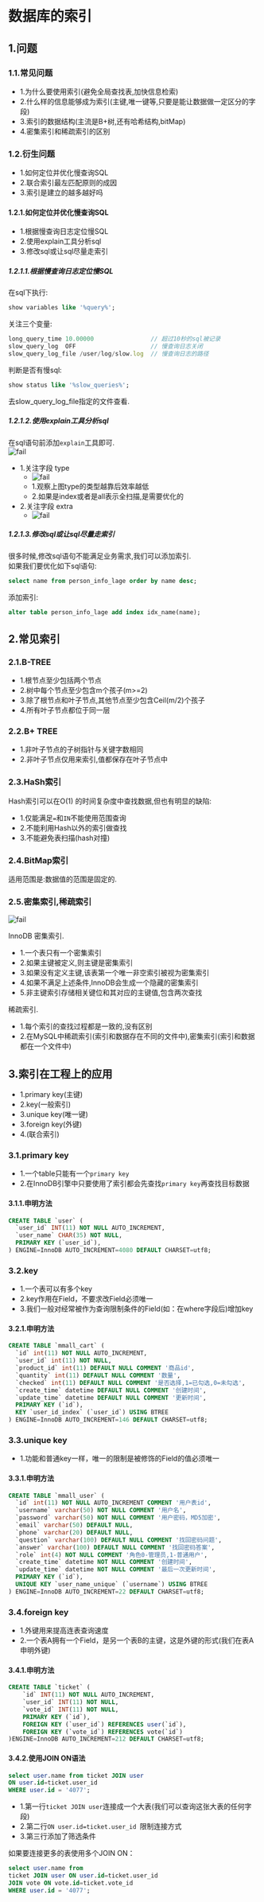 # 数据库的索引

## 1.问题
### 1.1.常见问题
- 1.为什么要使用索引(避免全局查找表,加快信息检索)
- 2.什么样的信息能够成为索引(主键,唯一键等,只要是能让数据做一定区分的字段)
- 3.索引的数据结构(主流是B+树,还有哈希结构,bitMap)
- 4.密集索引和稀疏索引的区别

### 1.2.衍生问题
- 1.如何定位并优化慢查询SQL
- 2.联合索引最左匹配原则的成因
- 3.索引是建立的越多越好吗

#### 1.2.1.如何定位并优化慢查询SQL
- 1.根据慢查询日志定位慢SQL
- 2.使用explain工具分析sql
- 3.修改sql或让sql尽量走索引

##### 1.2.1.1.根据慢查询日志定位慢SQL
在sql下执行:<br>
```sql
show variables like '%query%';
```
关注三个变量:<br>
```js
long_query_time 10.00000                // 超过10秒的sql被记录
slow_query_log  OFF                     // 慢查询日志关闭
slow_query_log_file /user/log/slow.log  // 慢查询日志的路径
```
判断是否有慢sql:<br>
```sql
show status like '%slow_queries%';
```
去slow_query_log_file指定的文件查看.<br>

##### 1.2.1.2.使用explain工具分析sql
在sql语句前添加``explain``工具即可.<br>
![fail](img/2.1.PNG)<br>

- 1.关注字段 type
    - ![fail](img/2.2.PNG)<br>
    - 1.观察上图type的类型越靠后效率越低
    - 2.如果是index或者是all表示全扫描,是需要优化的
- 2.关注字段 extra
    - ![fail](img/2.3.PNG)<br>
    
##### 1.2.1.3.修改sql或让sql尽量走索引
很多时候,修改sql语句不能满足业务需求,我们可以添加索引.<br>
如果我们要优化如下sql语句:<br>
```sql
select name from person_info_lage order by name desc;
```
添加索引:<br>
```sql
alter table person_info_lage add index idx_name(name);
```


## 2.常见索引
### 2.1.B-TREE
- 1.根节点至少包括两个节点
- 2.树中每个节点至少包含m个孩子(m>=2)
- 3.除了根节点和叶子节点,其他节点至少包含Ceil(m/2)个孩子
- 4.所有叶子节点都位于同一层

### 2.2.B+ TREE
- 1.非叶子节点的子树指针与关键字数相同
- 2.非叶子节点仅用来索引,值都保存在叶子节点中

### 2.3.HaSh索引
Hash索引可以在O(1) 的时间复杂度中查找数据,但也有明显的缺陷:<br>
- 1.仅能满足``=``和``IN``不能使用范围查询
- 2.不能利用Hash以外的索引做查找
- 3.不能避免表扫描(hash对撞)

### 2.4.BitMap索引
适用范围是:数据值的范围是固定的.<br>

### 2.5.密集索引,稀疏索引

![fail](img/2.4.PNG)<br>

InnoDB 密集索引.<br>
- 1.一个表只有一个密集索引
- 2.如果主键被定义,则主键是密集索引
- 3.如果没有定义主键,该表第一个唯一非空索引被视为密集索引
- 4.如果不满足上述条件,InnoDB会生成一个隐藏的密集索引
- 5.非主键索引存储相关键位和其对应的主键值,包含两次查找

稀疏索引.<br>
- 1.每个索引的查找过程都是一致的,没有区别
- 2.在MySQL中稀疏索引(索引和数据存在不同的文件中),密集索引(索引和数据都在一个文件中)


## 3.索引在工程上的应用
- 1.primary key(主键)
- 2.key(一般索引)
- 3.unique key(唯一键)
- 3.foreign key(外键)
- 4.(联合索引)

### 3.1.primary key
- 1.一个table只能有一个``primary key``
- 2.在InnoDB引擎中只要使用了索引都会先查找``primary key``再查找目标数据

#### 3.1.1.申明方法
```sql
CREATE TABLE `user` (
  `user_id` INT(11) NOT NULL AUTO_INCREMENT,
  `user_name` CHAR(35) NOT NULL,
  PRIMARY KEY (`user_id`),
) ENGINE=InnoDB AUTO_INCREMENT=4080 DEFAULT CHARSET=utf8;
```

### 3.2.key
- 1.一个表可以有多个key
- 2.key作用在Field，不要求改Field必须唯一
- 3.我们一般对经常被作为查询限制条件的Field(如：在where字段后)增加key

#### 3.2.1.申明方法
```sql
CREATE TABLE `mmall_cart` (
  `id` int(11) NOT NULL AUTO_INCREMENT,
  `user_id` int(11) NOT NULL,
  `product_id` int(11) DEFAULT NULL COMMENT '商品id',
  `quantity` int(11) DEFAULT NULL COMMENT '数量',
  `checked` int(11) DEFAULT NULL COMMENT '是否选择,1=已勾选,0=未勾选',
  `create_time` datetime DEFAULT NULL COMMENT '创建时间',
  `update_time` datetime DEFAULT NULL COMMENT '更新时间',
  PRIMARY KEY (`id`),
  KEY `user_id_index` (`user_id`) USING BTREE
) ENGINE=InnoDB AUTO_INCREMENT=146 DEFAULT CHARSET=utf8;
```

### 3.3.unique key
- 1.功能和普通key一样，唯一的限制是被修饰的Field的值必须唯一

#### 3.3.1.申明方法
```sql
CREATE TABLE `mmall_user` (
  `id` int(11) NOT NULL AUTO_INCREMENT COMMENT '用户表id',
  `username` varchar(50) NOT NULL COMMENT '用户名',
  `password` varchar(50) NOT NULL COMMENT '用户密码，MD5加密',
  `email` varchar(50) DEFAULT NULL,
  `phone` varchar(20) DEFAULT NULL,
  `question` varchar(100) DEFAULT NULL COMMENT '找回密码问题',
  `answer` varchar(100) DEFAULT NULL COMMENT '找回密码答案',
  `role` int(4) NOT NULL COMMENT '角色0-管理员,1-普通用户',
  `create_time` datetime NOT NULL COMMENT '创建时间',
  `update_time` datetime NOT NULL COMMENT '最后一次更新时间',
  PRIMARY KEY (`id`),
  UNIQUE KEY `user_name_unique` (`username`) USING BTREE
) ENGINE=InnoDB AUTO_INCREMENT=22 DEFAULT CHARSET=utf8;
```


### 3.4.foreign key
- 1.外键用来提高连表查询速度
- 2.一个表A拥有一个Field，是另一个表B的主键，这是外键的形式(我们在表A申明外键)


#### 3.4.1.申明方法
```sql
CREATE TABLE `ticket` (
    `id` INT(11) NOT NULL AUTO_INCREMENT,
    `user_id` INT(11) NOT NULL,
    `vote_id` INT(11) NOT NULL,
    PRIMARY KEY (`id`),
    FOREIGN KEY (`user_id`) REFERENCES user(`id`),
    FOREIGN KEY (`vote_id`) REFERENCES vote(`id`)
)ENGINE=InnoDB AUTO_INCREMENT=212 DEFAULT CHARSET=utf8;
```

#### 3.4.2.使用JOIN ON语法
```sql
select user.name from ticket JOIN user 
ON user.id=ticket.user_id 
WHERE user.id = '4077';
```

- 1.第一行``ticket JOIN user``连接成一个大表(我们可以查询这张大表的任何字段)
- 2.第二行``ON user.id=ticket.user_id ``限制连接方式
- 3.第三行添加了筛选条件

如果要连接更多的表使用多个JOIN ON：<br>
```sql
select user.name from
ticket JOIN user ON user.id=ticket.user_id
JOIN vote ON vote.id=ticket.vote_id
WHERE user.id = '4077';
```